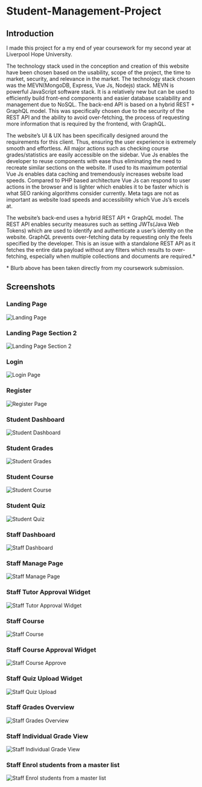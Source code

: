 # Student-Management-Project

## Introduction

I made this project for a my end of year coursework for my second year at Liverpool Hope University.

The technology stack used in the conception and creation of this website have been chosen based on the usability, scope of the project, the time to market, security, and relevance in the market. The technology stack chosen was the MEVN(MongoDB, Express, Vue Js, Nodejs) stack. MEVN is powerful JavaScript software stack. It is a relatively new but can be used to efficiently build front-end components and easier database scalability and management due to NoSQL. The back-end API is based on a hybrid REST + GraphQL model. This was specifically chosen due to the security of the REST API and the ability to avoid over-fetching, the process of requesting more information that is required by the frontend, with GraphQL.

The website’s UI & UX has been specifically designed around the requirements for this client. Thus, ensuring the user experience is extremely smooth and effortless. All major actions such as checking course grades/statistics are easily accessible on the sidebar. Vue Js enables the developer to reuse components with ease thus eliminating the need to recreate similar sections on the website. If used to its maximum potential Vue Js enables data caching and tremendously increases website load speeds. Compared to PHP based architecture Vue Js can respond to user actions in the browser and is lighter which enables it to be faster which is what SEO ranking algorithms consider currently. Meta tags are not as important as website load speeds and accessibility which Vue Js’s excels at.

The website’s back-end uses a hybrid REST API + GraphQL model. The REST API enables security measures such as setting JWTs(Java Web Tokens) which are used to identify and authenticate a user’s identity on the website. GraphQL prevents over-fetching data by requesting only the feels specified by the developer. This is an issue with a standalone REST API as it fetches the entire data payload without any filters which results to over-fetching, especially when multiple collections and documents are required.*

\* Blurb above has been taken directly from my coursework submission.

## Screenshots 
### Landing Page
![Landing Page](screenshots/01_Landing.jpg)

### Landing Page Section 2
![Landing Page Section 2](screenshots/02_Landing.jpg)

### Login 
![Login Page](screenshots/03_Login.jpg)

### Register
![Register Page](screenshots/04_Register.jpg)

### Student Dashboard
![Student Dashboard](screenshots/05_StudentDashboard.jpg)

### Student Grades
![Student Grades](screenshots/06_StudentGrades.jpg)

### Student Course
![Student Course](screenshots/07_StudentCourse.jpg)

### Student Quiz
![Student Quiz](screenshots/08_StudentQuiz.jpg)

### Staff Dashboard
![Staff Dashboard](screenshots/09_StaffDashboard.jpg)

### Staff Manage Page
![Staff Manage Page](screenshots/10_StaffManage.jpg)

### Staff Tutor Approval Widget
![Staff Tutor Approval Widget](screenshots/11_StaffManageTutorApproveWidget.jpg)

### Staff Course
![Staff Course](screenshots/12_StaffCourse.jpg)

### Staff Course Approval Widget
![Staff Course Approve](screenshots/13_StaffCourseApprove.jpg)

### Staff Quiz Upload Widget
![Staff Quiz Upload](screenshots/14_StaffUploadQuiz.jpg)

### Staff Grades Overview 
![Staff Grades Overview ](screenshots/15_StaffGrades.jpg)

### Staff Individual Grade View
![Staff Individual Grade View](screenshots/16_StaffGradesIndividual.jpg)

### Staff Enrol students from a master list
![Staff Enrol students from a master list](screenshots/17_EnrolFromList.jpg)
